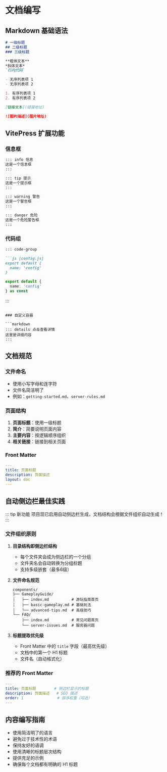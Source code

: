 # 文档编写

## Markdown 基础语法

```markdown
# 一级标题
## 二级标题
### 三级标题

**粗体文本**
*斜体文本*
`行内代码`

- 无序列表项 1
- 无序列表项 2

1. 有序列表项 1
2. 有序列表项 2

[链接文本](链接地址)

![图片描述](图片地址)
```

## VitePress 扩展功能

### 信息框

```markdown
::: info 信息
这是一个信息框
:::

::: tip 提示
这是一个提示框
:::

::: warning 警告
这是一个警告框
:::

::: danger 危险
这是一个危险警告框
:::
```

### 代码组

```markdown
::: code-group

```js [config.js]
export default {
  name: 'config'
}
```

```ts [config.ts]
export default {
  name: 'config'
} as const
```

:::
```

### 自定义容器

```markdown
::: details 点击查看详情
这里是详细内容
:::
```

## 文档规范

### 文件命名

- 使用小写字母和连字符
- 文件名简洁明了
- 例如：`getting-started.md`、`server-rules.md`

### 页面结构

1. **页面标题**：使用一级标题
2. **简介**：简要说明页面内容
3. **主要内容**：按逻辑顺序组织
4. **相关链接**：链接到相关页面

### Front Matter

```yaml
---
title: 页面标题
description: 页面描述
layout: doc
---
```

## 自动侧边栏最佳实践

::: tip 新功能
项目现已启用自动侧边栏生成，文档结构会根据文件组织自动生成！
:::

### 文件组织原则

1. **目录结构即侧边栏结构**
   - 每个文件夹会成为侧边栏的一个分组
   - 文件夹名会自动转换为分组标题
   - 支持多级嵌套（最多6级）

2. **文件命名规范**
   ```
   components/
   ├── GameplayGuide/
   │   ├── index.md          # 游玩指南首页
   │   ├── basic-gameplay.md # 基础玩法
   │   └── advanced-tips.md  # 高级技巧
   └── FAQ/
       ├── index.md          # 常见问题首页
       └── server-issues.md  # 服务器问题
   ```

3. **标题提取优先级**
   - Front Matter 中的 `title` 字段（最高优先级）
   - 文档中的第一个 H1 标题
   - 文件名（自动格式化）

### 推荐的 Front Matter

```yaml
---
title: 页面标题        # 侧边栏显示的标题
description: 页面描述   # SEO 描述
order: 1               # 排序权重（可选）
---
```

## 内容编写指南

- 使用简洁明了的语言
- 避免过于技术性的术语
- 保持友好的语调
- 使用清晰的标题层次结构
- 提供充足的示例
- 确保每个文档都有明确的 H1 标题